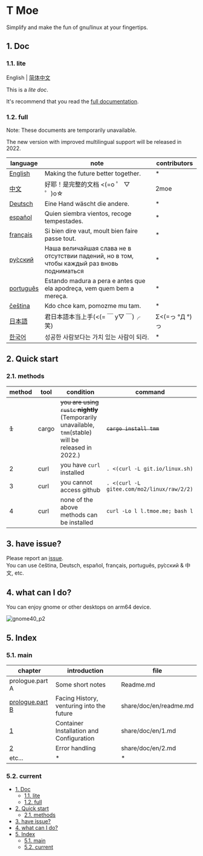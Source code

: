 # T Moe

Simplify and make the fun of gnu/linux at your fingertips.

## 1. Doc

### 1.1. lite

English | [简体中文](./share/doc/zh/lite.md)

This is a _lite doc_.

It's recommend that you read the [full documentation](./share/doc/readme.md).

### 1.2. full

Note: These documents are temporarily unavailable.

The new version with improved multilingual support will be released in 2022.

| language                              | note                                                                                                           | contributors   |
| ------------------------------------- | -------------------------------------------------------------------------------------------------------------- | -------------- |
| [English](./share/doc/en/readme.md)   | Making the future better together.                                                                             | \*             |
| [中文](./share/doc/zh/readme.md)      | 好耶！是完整的文档 <(=o ゜ ▽ ゜)o☆ <!-- 你好，謝謝，小籠包，再見 -->                                           | 2moe           |
| [Deutsch](./share/doc/de/readme.md)   | Eine Hand wäscht die andere. <!-- nicht verfügbar -->                                                          | \*             |
| [español](./share/doc/es/readme.md)   | Quien siembra vientos, recoge tempestades. <!-- no disponible-->                                               | \*             |
| [français](./share/doc/fr/readme.md)  | Si bien dire vaut, moult bien faire passe tout. <!-- non disponible -->                                        | \*             |
| [ру́сский](./share/doc/ru/readme.md)   | Наша величайшая слава не в отсутствии падений, но в том, чтобы каждый раз вновь подниматься<!-- недоступен --> | \*             |
| [português](./share/doc/pt/readme.md) | Estando madura a pera e antes que ela apodreça, vem quem bem a mereça. <!-- não disponível   -->               | \*             |
| [čeština](./share/doc/cs/readme.md)   | Kdo chce kam, pomozme mu tam.<!-- není dostupný -->                                                            | \*             |
| [日本語](./share/doc/ja/readme.md)    | 君日本語本当上手(<(= ￣ y▽ ￣)╭ 笑)                                                                            | Σ<(=っ °Д °)っ |
| [한국어](./share/doc/ko/readme.md)    | 성공한 사람보다는 가치 있는 사람이 되라.                                                                       | \*             |

<!-- | [繁體/正體中文](./share/doc/zh_TW/readme.md)  | ~~這裡面有很多“好康”的東西~~        | \*             | -->

## 2. Quick start

### 2.1. methods

| method | tool  | condition                                                                                                | command                                    |
| ------ | ----- | -------------------------------------------------------------------------------------------------------- | ------------------------------------------ |
| ~~1~~  | cargo | ~~you are using `rustc` **nightly**~~ (Temporarily unavailable, `tmm`(stable) will be released in 2022.) | ~~`cargo install tmm`~~                    |
| 2      | curl  | you have `curl` installed                                                                                | `. <(curl -L git.io/linux.sh)`             |
| 3      | curl  | you cannot access github                                                                                 | `. <(curl -L gitee.com/mo2/linux/raw/2/2)` |
| 4      | curl  | none of the above methods can be installed                                                               | `curl -Lo l l.tmoe.me; bash l`             |

<!-- | 1      | cargo | you have `cargo` installed        | `cargo install tmoe`            | -->

## 3. have issue?

Please report an [issue](https://github.com/2moe/tmoe-linux/issues/new/choose).  
You can use čeština, Deutsch, español, français, português, ру́сский & 中文, etc.

## 4. what can I do?

You can enjoy gnome or other desktops on arm64 device.

![gnome40_p2](https://images.gitee.com/uploads/images/2021/0806/224423_fa8285a5_5617340.png "Screenshot_20210806-222714.png")

## 5. Index

### 5.1. main

| chapter                                     | introduction                              | file                   |
| ------------------------------------------- | ----------------------------------------- | ---------------------- |
| prologue.part A                             | Some short notes                          | Readme.md              |
| [prologue.part B](./share/doc/en/readme.md) | Facing History, venturing into the future | share/doc/en/readme.md |
| [1](./share/doc/en/1.md)                    | Container Installation and Configuration  | share/doc/en/1.md      |
| [2](./share/doc/en/2.md)                    | Error handling                            | share/doc/en/2.md      |
| etc...                                      | \*                                        | \*                     |

### 5.2. current

- [1. Doc](#1-doc)
  - [1.1. lite](#11-lite)
  - [1.2. full](#12-full)
- [2. Quick start](#2-quick-start)
  - [2.1. methods](#21-methods)
- [3. have issue?](#3-have-issue)
- [4. what can I do?](#4-what-can-i-do)
- [5. Index](#5-index)
  - [5.1. main](#51-main)
  - [5.2. current](#52-current)
